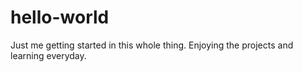 hello-world
===========

Just me getting started in this whole thing. Enjoying the projects and learning everyday.
